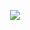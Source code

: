 <p align="center">
    <a href="https://heyjames.space">
    <img src="https://github.com/dev23jjl/dev23jjl/assets/32552207/063bf169-b0d9-4adf-a4c6-f764ade72c14"/>
    </a>
</p>
